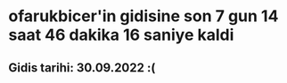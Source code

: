 # ofarukbicer'in gidisine son 7 gun 14 saat 46 dakika 16 saniye kaldi

## Gidis tarihi: 30.09.2022 :(
